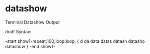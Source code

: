 datashow
========

Terminal Datashow Output

draft Syntax:

-start show1-repeat:100;loop:loop;
{
d
da
data
datas
datash
datasho
datashow
}
-end show1-

